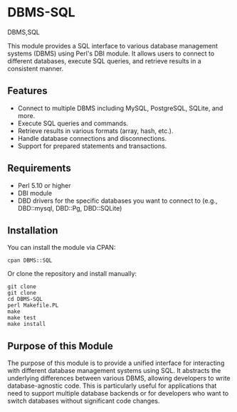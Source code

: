 # DBMS-SQL
DBMS,SQL

This module provides a SQL interface to various database management systems (DBMS) using Perl's DBI module. It allows users to connect to different databases, execute SQL queries, and retrieve results in a consistent manner.
## Features
- Connect to multiple DBMS including MySQL, PostgreSQL, SQLite, and more.
- Execute SQL queries and commands.
- Retrieve results in various formats (array, hash, etc.).
- Handle database connections and disconnections.
- Support for prepared statements and transactions.
## Requirements
- Perl 5.10 or higher
- DBI module
- DBD drivers for the specific databases you want to connect to (e.g., DBD::mysql, DBD::Pg, DBD::SQLite)
## Installation
You can install the module via CPAN:
```
cpan DBMS::SQL
```
Or clone the repository and install manually:
```
git clone
git clone
cd DBMS-SQL
perl Makefile.PL
make
make test
make install
```
## Purpose of this Module
The purpose of this module is to provide a unified interface for interacting with different database management systems using SQL. It abstracts the underlying differences between various DBMS, allowing developers to write database-agnostic code. This is particularly useful for applications that need to support multiple database backends or for developers who want to switch databases without significant code changes.
